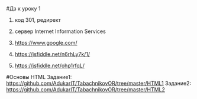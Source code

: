 #Дз к уроку 1

1. код 301, редирект
2. сервер Internet Information Services
3. https://www.google.com/

1. https://jsfiddle.net/n6rhLy7k/1/
2. https://jsfiddle.net/ohp1rfqL/

#Основы HTML
Задание1: https://github.com/AdukarIT/TabachnikovOR/tree/master/HTML1
Задание2: https://github.com/AdukarIT/TabachnikovOR/tree/master/HTML2
